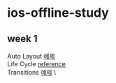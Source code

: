 # ios-offline-study
## week 1
Auto Layout [예제](week1/AutoLayout) \
Life Cycle [reference](https://hcn1519.github.io/articles/2017-09/ios_app_lifeCycle) \
Transitions [예제](week1/Transition) \
